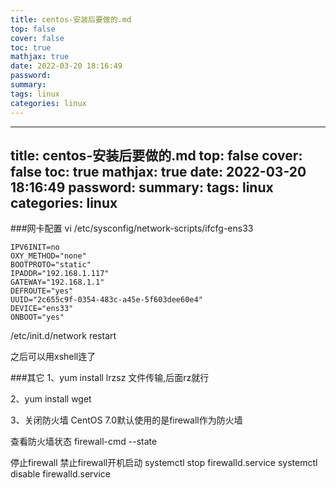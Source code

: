 ```yaml
---
title: centos-安装后要做的.md
top: false
cover: false
toc: true
mathjax: true
date: 2022-03-20 18:16:49
password:
summary:
tags: linux
categories: linux
---
```

---
title: centos-安装后要做的.md
top: false
cover: false
toc: true
mathjax: true
date: 2022-03-20 18:16:49
password:
summary:
tags: linux
categories: linux
---
###网卡配置
vi /etc/sysconfig/network-scripts/ifcfg-ens33 
~~~
IPV6INIT=no
OXY_METHOD="none"
BOOTPROTO="static"
IPADDR="192.168.1.117"
GATEWAY="192.168.1.1"
DEFROUTE="yes"
UUID="2c655c9f-0354-483c-a45e-5f603dee60e4"
DEVICE="ens33"
ONBOOT="yes"
~~~
/etc/init.d/network restart

之后可以用xshell连了


###其它
1、yum install lrzsz  文件传输,后面rz就行

2、yum install wget


3、关闭防火墙
CentOS 7.0默认使用的是firewall作为防火墙

查看防火墙状态
firewall-cmd --state

停止firewall
禁止firewall开机启动
systemctl stop firewalld.service
systemctl disable firewalld.service 


